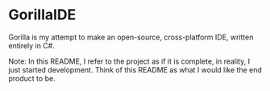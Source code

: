 # GorillaIDE
Gorilla is my attempt to make an open-source, cross-platform IDE, written entirely in C#.

Note: In this README, I refer to the project as if it is complete, in reality, I just started development. Think of this README as what I would like the end product to be.
